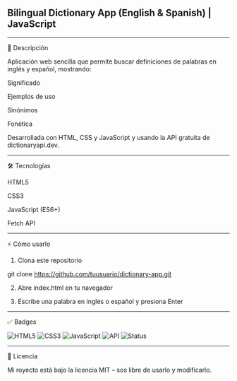 ## Bilingual Dictionary App (English & Spanish) | JavaScript


---

📝 Descripción

Aplicación web sencilla que permite buscar definiciones de palabras en inglés y español, mostrando:

Significado

Ejemplos de uso

Sinónimos

Fonética


Desarrollada con HTML, CSS y JavaScript y usando la API gratuita de dictionaryapi.dev.


---

🛠️ Tecnologías

HTML5

CSS3

JavaScript (ES6+)

Fetch API



---


⚡ Cómo usarlo

1. Clona este repositorio

git clone https://github.com/tuusuario/dictionary-app.git


2. Abre index.html en tu navegador


3. Escribe una palabra en inglés o español y presiona Enter




---

✅ Badges

![HTML5](https://img.shields.io/badge/HTML5-E34F26?logo=html5&logoColor=fff&style=flat)
![CSS3](https://img.shields.io/badge/CSS3-1572B6?logo=css3&logoColor=fff&style=flat)
![JavaScript](https://img.shields.io/badge/JavaScript-F7DF1E?logo=javascript&logoColor=000&style=flat)
![API](https://img.shields.io/badge/API-DictionaryAPI.dev-blue?style=flat)
![Status](https://img.shields.io/badge/Status-Active-success?style=flat)


---

📄 Licencia

Mi royecto está bajo la licencia MIT – sos libre de usarlo y modificarlo.
